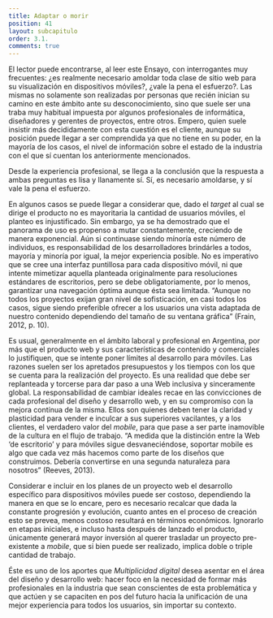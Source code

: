 ```yaml
---
title: Adaptar o morir
position: 41
layout: subcapitulo
order: 3.1.
comments: true
---
```


El lector puede encontrarse, al leer este Ensayo, con interrogantes muy frecuentes: ¿es realmente necesario amoldar toda clase de sitio web para su visualización en dispositivos móviles?, ¿vale la pena el esfuerzo?. Las mismas no solamente son realizadas por personas que recién inician su camino en este ámbito ante su desconocimiento, sino que suele ser una traba muy habitual impuesta por algunos profesionales de informática, diseñadores y gerentes de proyectos, entre otros. Empero, quien suele insistir más decididamente con esta cuestión es el cliente, aunque su posición puede llegar a ser comprendida ya que no tiene en su poder, en la mayoría de los casos, el nivel de información sobre el estado de la industria con el que sí cuentan los anteriormente mencionados.

Desde la experiencia profesional, se llega a la conclusión que la respuesta a ambas preguntas es lisa y llanamente sí. Sí, es necesario amoldarse, y sí vale la pena el esfuerzo.

En algunos casos se puede llegar a considerar que, dado el _target_ al cual se dirige el producto no es mayoritaria la cantidad de usuarios móviles, el planteo es injustificado. Sin embargo, ya se ha demostrado que el panorama de uso es propenso a mutar constantemente, creciendo de manera exponencial. Aún si continuase siendo mínoría este número de individuos, es responsabilidad de los desarrolladores brindárles a todos, mayoría y minoría por igual, la mejor experiencia posible. No es imperativo que se cree una interfaz puntillosa para cada dispositivo móvil, ni que intente mimetizar aquella planteada originalmente para resoluciones estándares de escritorios, pero se debe obligatoriamente, por lo menos, garantizar una navegación óptima aunque ésta sea limitada. “Aunque no todos los proyectos exijan gran nivel de sofisticación, en casi todos los casos, sigue siendo preferible ofrecer a los usuarios una vista adaptada de nuestro contenido dependiendo del tamaño de su ventana gráfica” (Frain, 2012, p. 10).

Es usual, generalmente en el ámbito laboral y profesional en Argentina, por más que el producto web y sus características de contenido y comerciales lo justifiquen, que se intente poner límites al desarrollo para móviles. Las razones suelen ser los apretados presupuestos y los tiempos con los que se cuenta para la realización del proyecto. Es una realidad que debe ser replanteada y torcerse para dar paso a una Web inclusiva y sinceramente global. La responsabilidad de cambiar ideales recae en las convicciones de cada profesional del diseño y desarrollo web, y en su compromiso con la mejora contínua de la misma. Ellos son quienes deben tener la claridad y plasticidad para vender e inculcar a sus superiores vacilantes, y a los clientes, el verdadero valor del _mobile_, para que pase a ser parte inamovible de la cultura en el flujo de trabajo. “A medida que la distinción entre la Web ‘de escritorio’ y para móviles sigue desvaneciéndose, soportar mobile es algo que cada vez más hacemos como parte de los diseños que construimos. Debería convertirse en una segunda naturaleza para nosotros” (Reeves, 2013).

Considerar e incluir en los planes de un proyecto web el desarrollo específico para dispositivos móviles puede ser costoso, dependiendo la manera en que se lo encare, pero es necesario recalcar que dada la constante progresión y evolución, cuanto antes en el proceso de creación esto se prevea, menos costoso resultará en términos económicos. Ignorarlo en etapas iniciales, e incluso hasta después de lanzado el producto, únicamente generará mayor inversión al querer trasladar un proyecto pre-existente a _mobile_, que si bien puede ser realizado, implica doble o triple cantidad de trabajo.

Éste es uno de los aportes que _Multiplicidad digital_ desea asentar en el área del diseño y desarrollo web: hacer foco en la necesidad de formar más profesionales en la industria que sean conscientes de esta problemática y que actúen y se capaciten en pos del futuro hacia la unificación de una mejor experiencia para todos los usuarios, sin importar su contexto.

